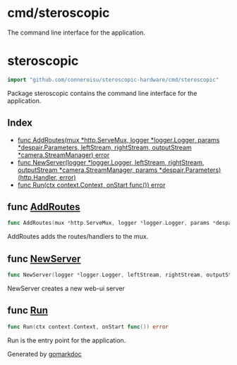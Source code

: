 # cmd/steroscopic

The command line interface for the application.

<!-- gomarkdoc:embed:start -->

<!-- Code generated by gomarkdoc. DO NOT EDIT -->

# steroscopic

```go
import "github.com/conneroisu/steroscopic-hardware/cmd/steroscopic"
```

Package steroscopic contains the command line interface for the application.

## Index

- [func AddRoutes\(mux \*http.ServeMux, logger \*logger.Logger, params \*despair.Parameters, leftStream, rightStream, outputStream \*camera.StreamManager\) error](<#AddRoutes>)
- [func NewServer\(logger \*logger.Logger, leftStream, rightStream, outputStream \*camera.StreamManager, params \*despair.Parameters\) \(http.Handler, error\)](<#NewServer>)
- [func Run\(ctx context.Context, onStart func\(\)\) error](<#Run>)


<a name="AddRoutes"></a>
## func [AddRoutes](<https://github.com/conneroisu/steroscopic-hardware/blob/main/cmd/steroscopic/routes.go#L18-L23>)

```go
func AddRoutes(mux *http.ServeMux, logger *logger.Logger, params *despair.Parameters, leftStream, rightStream, outputStream *camera.StreamManager) error
```

AddRoutes adds the routes/handlers to the mux.

<a name="NewServer"></a>
## func [NewServer](<https://github.com/conneroisu/steroscopic-hardware/blob/main/cmd/steroscopic/root.go#L39-L43>)

```go
func NewServer(logger *logger.Logger, leftStream, rightStream, outputStream *camera.StreamManager, params *despair.Parameters) (http.Handler, error)
```

NewServer creates a new web\-ui server

<a name="Run"></a>
## func [Run](<https://github.com/conneroisu/steroscopic-hardware/blob/main/cmd/steroscopic/root.go#L64-L67>)

```go
func Run(ctx context.Context, onStart func()) error
```

Run is the entry point for the application.

Generated by [gomarkdoc](<https://github.com/princjef/gomarkdoc>)


<!-- gomarkdoc:embed:end -->
